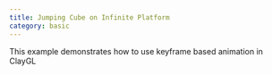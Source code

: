 ```yaml
---
title: Jumping Cube on Infinite Platform
category: basic
---
```


This example demonstrates how to use keyframe based animation in ClayGL